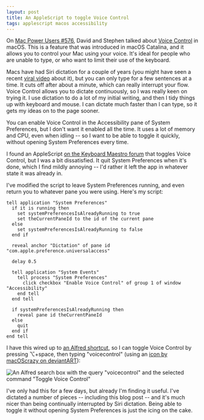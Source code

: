 ```yaml
---
layout: post
title: An AppleScript to toggle Voice Control
tags: applescript macos accessibility
---
```


On [Mac Power Users #576](https://www.relay.fm/mpu/576), David and Stephen talked about [Voice Control](https://support.apple.com/en-us/HT210539) in macOS.
This is a feature that was introduced in macOS Catalina, and it allows you to control your Mac using your voice.
It's ideal for people who are unable to type, or who want to limit their use of the keyboard.

Macs have had Siri dictation for a couple of years (you might have seen a recent [viral video](https://twitter.com/anthonyjlang/status/1359644579344089089) about it), but you can only type for a few sentences at a time.
It cuts off after about a minute, which can really interrupt your flow.
Voice Control allows you to dictate continuously, so I was really keen on trying it.
I use dictation to do a lot of my initial writing, and then I tidy things up with keyboard and mouse.
I can dictate much faster than I can type, so it gets my ideas on to the page sooner.

You can enable Voice Control in the Accessibility pane of System Preferences, but I don't want it enabled all the time.
It uses a lot of memory and CPU, even when idling -- so I want to be able to toggle it quickly, without opening System Preferences every time.

I found an AppleScript [on the Keyboard Maestro forum](https://forum.keyboardmaestro.com/t/how-to-enable-voice-control-in-catalina/20871) that toggles Voice Control, but I was a bit dissatisfied.
It quit System Preferences when it's done, which I find mildly annoying -- I'd rather it left the app in whatever state it was already in.

I've modified the script to leave System Preferences running, and even return you to whatever pane you were using.
Here's my script:

```applescript
tell application "System Preferences"
  if it is running then
    set systemPreferencesIsAlreadyRunning to true
    set theCurrentPaneId to the id of the current pane
  else
    set systemPreferencesIsAlreadyRunning to false
  end if

  reveal anchor "Dictation" of pane id "com.apple.preference.universalaccess"

  delay 0.5

  tell application "System Events"
    tell process "System Preferences"
      click checkbox "Enable Voice Control" of group 1 of window "Accessibility"
    end tell
  end tell

  if systemPreferencesIsAlreadyRunning then
    reveal pane id theCurrentPaneId
  else
    quit
  end if
end tell
```

I have this wired up to [an Alfred shortcut](https://www.alfredapp.com), so I can toggle Voice Control by pressing ⌥+space, then typing "voicecontrol" (using an [icon by macOScrazy on deviantART](https://www.deviantart.com/macoscrazy/art/Siri-MacOS-Sierra-Icon-647176896)):

![An Alfred search box with the query "voicecontrol" and the selected command "Toggle Voice Control"](/images/2021/voicecontrol_alfred.png)

I've only had this for a few days, but already I'm finding it useful.
I've dictated a number of pieces -- including this blog post -- and it's much nicer than being continually interrupted by Siri dictation.
Being able to toggle it without opening System Preferences is just the icing on the cake.
